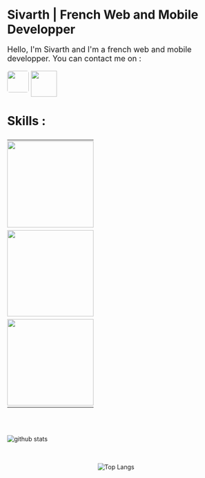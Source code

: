 <h1>Sivarth | French Web and Mobile Developper</h1>

<p style="font-size: 18px;">Hello, I'm Sivarth and I'm a french web and mobile developper. You can contact me on :</p>

<div class="social-media">
  <a href="https://github.com/Sivarth91">
    <img style="width: 50px; border-radius: 5px;" src="https://github.githubassets.com/images/modules/logos_page/GitHub-Mark.png">
    </img>
  </a>

  <a href="https://discord.gg/PHfycCDy4Y">
  <img style="width: 60px;" src="https://www.podfeet.com/blog/wp-content/uploads/2018/02/discord-logo.png">
  </img>
  </a>
</div>
<h1>Skills :</h1>

<table>
  <tr>
      <!-- <td><img src="https://cdn.iconscout.com/icon/free/png-128/react-1175109.png" width="200"></td> -->
      <!-- <td><img src="https://cdn.iconscout.com/icon/free/png-128/vue-282497.png" width="200"></td> -->
      <td><img src="https://cdn.iconscout.com/icon/free/png-128/nodejs-2-226035.png" width="200"></td>
      <td><img src="https://cdn.iconscout.com/icon/free/png-128/angular-3-226070.png" width="200"></td>
      <td><img src="https://cdn.iconscout.com/icon/free/png-128/javascript-1-225993.png" width="200"></td>
      <td><img src="https://cdn.iconscout.com/icon/free/png-128/typescript-1-1175078.png" width="200"></td>
      <td><img src="https://cdn.iconscout.com/icon/free/png-128/php-99-1175127.png" width="200"></td>
  </tr>
  <tr>
    <td><img src="https://cdn.iconscout.com/icon/free/png-128/html5-40-1175193.png" width="200"></td>
    <td><img src="https://cdn.iconscout.com/icon/free/png-128/css3-11-1175239.png" width="200"></td>
    <td><img src="https://cdn.iconscout.com/icon/free/png-128/sass-13-1175092.png" width="200"></td>
    <td><img src="https://cdn.iconscout.com/icon/free/png-128/git-18-1175219.png" width="200"></td>
    <td><img src="https://cdn.iconscout.com/icon/free/png-128/mongodb-4-1175139.png" width="200"></td>
  </tr>
  <tr>
    <td><img src="https://cdn.iconscout.com/icon/free/png-128/mysql-4-226026.png" width="200"></td>
    <td><img src="https://cdn.iconscout.com/icon/free/png-128/java-22-225997.png" width="200"></td>
    <td><img src="https://cdn.iconscout.com/icon/free/png-128/android-245-1175273.png" width="200"></td>
    <td><img src="https://cdn.iconscout.com/icon/free/png-128/c-57-1175191.png" width="200"></td>
    <td><img src="https://cdn.iconscout.com/icon/free/png-128/c-4-226082.png" width="200"></td>
  </tr>

</table>

<div class="foot">
  <div class=""commits>

  ![github stats](https://github-readme-stats.vercel.app/api?username=sivarth91&theme=tokyonight)

  </div>
  <div class="langs">

  ![Top Langs](https://github-readme-stats.vercel.app/api/top-langs/?username=sivarth91&theme=tokyonight)

  </div>
</div>

<style>
  .social-media {
    display: flex;
    flex-direction: row;
    gap: 5px;
  }

  .foot {
    display: flex;
    flex-direction: column;
    gap: 20px;
    margin-top: 50px;
  }

  .langs {
    display: flex;
    justify-content: center;
    align-items: center;
  }

  table {
    width: 200px;
    height: auto;
    display: flex;
    justify-content: center;
    align-items: center;
  }
</style>
